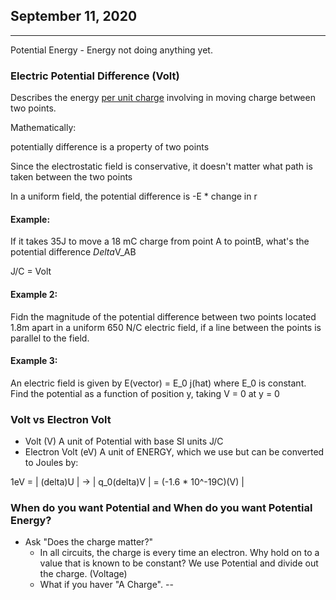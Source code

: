 ## September 11, 2020

---

Potential Energy - Energy not doing anything yet.

### Electric Potential Difference (Volt)

Describes the energy <ins>per unit charge</ins> involving in moving charge between two points.

Mathematically:

potentially difference is a property of two points

Since the electrostatic field is conservative, it doesn't matter what path is taken between the two points

In a uniform field, the potential difference is -E<vector> * change in <delta>r<vector>

#### Example:

If it takes 35J to move a 18 mC charge from point A to pointB, what's the potential difference *Delta*V_AB

J/C = Volt


#### Example 2:

Fidn the magnitude of the potential difference between two points located 1.8m apart in a uniform 650 N/C electric field, if a line between the points is parallel to the field.


#### Example 3:

An electric field is given by E(vector) = E_0 j(hat) where E_0 is constant. Find the potential as a function of position y, taking V = 0 at y = 0



### Volt vs Electron Volt

* Volt (V) A unit of Potential with base SI units J/C
* Electron Volt (eV) A unit of ENERGY, which we use but can be converted to Joules by:

1eV = | (delta)U | -> | q_0(delta)V | = (-1.6 * 10^-19C)(V) |

### When do you want Potential and When do you want Potential Energy?

* Ask "Does the charge matter?"
  * In all circuits, the charge is every time an electron. Why hold on to a value that is known to be constant? We use Potential and divide out the charge. (Voltage)
  * What if you haver "A Charge". --
